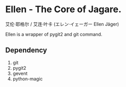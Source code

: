 # Ellen - The Core of Jagare.

艾伦·耶格尔 / 艾连·叶卡 (エレン·イェーガー  Ellen Jäger)

Ellen is a wrapper of pygit2 and git command.

## Dependency
1. git
1. pygit2
1. gevent
1. python-magic
